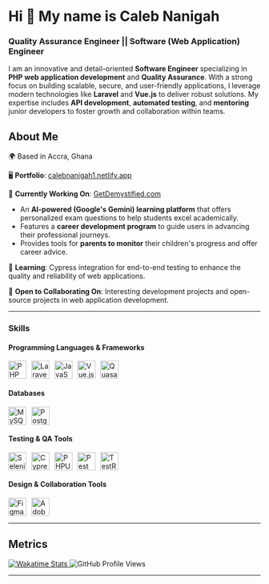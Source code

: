 # Hi 👋 My name is Caleb Nanigah

### Quality Assurance Engineer || Software (Web Application) Engineer

I am an innovative and detail-oriented **Software Engineer** specializing in **PHP web application development** and **Quality Assurance**.
With a strong focus on building scalable, secure, and user-friendly applications,
I leverage modern technologies like **Laravel** and **Vue.js** to deliver robust solutions.
My expertise includes **API development**, **automated testing**, and **mentoring** junior developers to foster growth and collaboration within teams.

## About Me

🌍 Based in Accra, Ghana

🖥️ **Portfolio**: [calebnanigah1.netlify.app](https://calebnanigah1.netlify.app/)

🚀 **Currently Working On**: [GetDemystified.com](https://getdemystified.com/)
* An **AI-powered (Google's Gemini) learning platform** that offers personalized exam questions to help students excel academically.
* Features a **career development program** to guide users in advancing their professional journeys.
* Provides tools for **parents to monitor** their children's progress and offer career advice.

🧠 **Learning**: Cypress integration for end-to-end testing to enhance the quality and reliability of web applications.

🤝 **Open to Collaborating On**: Interesting development projects and open-source projects in web application development.

---
### Skills
#### Programming Languages & Frameworks
<div style="display: flex; flex-wrap: wrap; gap: 10px;"> <a href="https://www.php.net/" target="_blank" rel="noreferrer"> <img src="https://raw.githubusercontent.com/danielcranney/readme-generator/main/public/icons/skills/php-colored.svg" width="36" height="36" alt="PHP" /> </a> <a href="https://laravel.com/" target="_blank" rel="noreferrer"> <img src="https://raw.githubusercontent.com/danielcranney/readme-generator/main/public/icons/skills/laravel-colored.svg" width="36" height="36" alt="Laravel" /> </a> <a href="https://developer.mozilla.org/en-US/docs/Web/JavaScript" target="_blank" rel="noreferrer"> <img src="https://raw.githubusercontent.com/danielcranney/readme-generator/main/public/icons/skills/javascript-colored.svg" width="36" height="36" alt="JavaScript" /> </a> <a href="https://vuejs.org/" target="_blank" rel="noreferrer"> <img src="https://raw.githubusercontent.com/danielcranney/readme-generator/main/public/icons/skills/vuejs-colored.svg" width="36" height="36" alt="Vue.js" /> </a> <a href="https://quasar.dev/" target="_blank" rel="noreferrer"> <img src="https://cdn.quasar.dev/logo-v2/svg/logo.svg" width="36" height="36" alt="Quasar" /> </a> </div>

#### Databases
<div style="display: flex; flex-wrap: wrap; gap: 10px;"> <a href="https://www.mysql.com/" target="_blank" rel="noreferrer"> <img src="https://raw.githubusercontent.com/danielcranney/readme-generator/main/public/icons/skills/mysql-colored.svg" width="36" height="36" alt="MySQL" /> </a> <a href="https://www.postgresql.org/" target="_blank" rel="noreferrer"> <img src="https://raw.githubusercontent.com/danielcranney/readme-generator/main/public/icons/skills/postgresql-colored.svg" width="36" height="36" alt="PostgreSQL" /> </a> </div>

#### Testing & QA Tools
<div style="display: flex; flex-wrap: wrap; gap: 10px;"> 
      <a href="https://www.selenium.dev/" target="_blank" rel="noreferrer"> <img src="https://www.selenium.dev/images/selenium_logo_square_green.png" width="36" height="36" alt="Selenium" /> </a> 
      <a href="https://www.cypress.io/" target="_blank" rel="noreferrer"> <img src="https://www.cypress.io/_astro/cypress-logo.D87396b0.svg" width="36" height="36" alt="Cypress" /> </a> 
      <a href="https://phpunit.de/" target="_blank" rel="noreferrer"> <img src="https://phpunit.de/img/phpunit.svg" width="36" height="36" alt="PHPUnit" /> </a> 
      <a href="https://pestphp.com/" target="_blank" rel="noreferrer"> <img src="https://pestphp.com/www/assets/logo.svg" width="36" height="36" alt="Pest" /> </a> 
      <a href="https://www.gurock.com/testrail/" target="_blank" rel="noreferrer"> <img src="https://www.testrail.com/wp-content/uploads/2022/12/TestRail_Logo_Main_01.svg" width="36" height="36" alt="TestRail" /> </a> </div>

#### Design & Collaboration Tools
<div style="display: flex; flex-wrap: wrap; gap: 10px;"> <a href="https://www.figma.com/" target="_blank" rel="noreferrer"> <img src="https://raw.githubusercontent.com/danielcranney/readme-generator/main/public/icons/skills/figma-colored.svg" width="36" height="36" alt="Figma" /> </a> <a href="https://www.adobe.com/products/xd.html" target="_blank" rel="noreferrer"> <img src="https://raw.githubusercontent.com/danielcranney/readme-generator/main/public/icons/skills/xd-colored.svg" width="36" height="36" alt="Adobe XD" /> </a> <a href="https://www.atlassian.com/software/jira" target="_blank" rel="noreferrer"> <svg height="100%" viewBox="0 0 61 26" fill="none" xmlns="http://www.w3.org/2000/svg">
      <g clip-path="url(#clip0_2967_1690)">
        <path d="M31.2078 5.90745H33.4436V17.1052C33.4436 20.0579 32.1134 22.1192 29.0285 22.1192C27.8681 22.1192 26.9625 21.9242 26.3398 21.7013V19.5565C27.0191 19.835 27.8398 19.9743 28.6606 19.9743C30.5568 19.9743 31.2078 18.8601 31.2078 17.2445V5.90745Z" fill="#101214"></path>
        <path d="M37.5475 5.04395C38.4248 5.04395 39.0475 5.57319 39.0475 6.52027C39.0475 7.43949 38.4248 7.99659 37.5475 7.99659C36.6701 7.99659 36.0475 7.46734 36.0475 6.52027C36.0475 5.60105 36.6701 5.04395 37.5475 5.04395ZM36.4437 9.75147H38.5946V22.0077H36.4437V9.75147Z" fill="#101214"></path>
        <path d="M43.9152 22.0077H41.8209V9.75146H43.9152V11.8963C44.6511 10.4478 45.8964 9.4172 48.3303 9.55648V11.6178C45.585 11.3392 43.9152 12.147 43.9152 14.7654V22.0077Z" fill="#101214"></path>
        <path d="M58.3775 19.8072C57.585 21.4228 56.085 22.2584 54.1605 22.2584C50.8492 22.2584 49.1794 19.5008 49.1794 15.8796C49.1794 12.4256 50.9341 9.50077 54.4152 9.50077C56.2265 9.50077 57.6416 10.3086 58.3775 11.8963V9.75147H60.5284V22.0077H58.3775V19.8072ZM54.7265 20.3086C56.6511 20.3086 58.3492 19.1108 58.3492 16.381V15.4061C58.3492 12.6763 56.7926 11.4785 54.953 11.4785C52.5473 11.4785 51.302 13.0384 51.302 15.8796C51.3303 18.8322 52.519 20.3086 54.7265 20.3086Z" fill="#101214"></path>
        <path d="M19.9721 3.40039H10.1797C10.1797 5.79593 12.1608 7.74579 14.5948 7.74579H16.4061V9.44496C16.4061 11.8405 18.3872 13.7904 20.8212 13.7904V4.23605C20.8212 3.76251 20.4533 3.40039 19.9721 3.40039Z" fill="#1868DB"></path>
        <path d="M15.1323 8.19141H5.33984C5.33984 10.5869 7.32098 12.5368 9.75494 12.5368H11.5663V14.2638C11.5663 16.6594 13.5474 18.6092 15.9814 18.6092V9.02706C15.9814 8.58138 15.6134 8.19141 15.1323 8.19141Z" fill="#1868DB"></path>
        <path d="M10.2925 13.0107H0.5C0.5 15.4063 2.48113 17.3561 4.91509 17.3561H6.72641V19.0553C6.72641 21.4509 8.70755 23.4007 11.1415 23.4007V13.8464C11.1415 13.3729 10.7453 13.0107 10.2925 13.0107Z" fill="#1868DB"></path>
      </g>
    </svg> </a> </div>

---

## Metrics
<p> <a href="https://wakatime.com/@7b10be81-8ebd-4223-abbb-5f0b918e7fd4" target="_blank" rel="noreferrer"> <img src="https://wakatime.com/badge/user/586e8921-a5aa-449f-ab23-076a1a3606e4.svg" alt="Wakatime Stats" /> </a> <a> <img src="https://komarev.com/ghpvc/?username=calebnanigah&color=green" alt="GitHub Profile Views" /> </a> </p>

---

<!-- ### Support Me
If you find my work valuable, consider supporting me:
<a href="https://www.buymeacoffee.com/calebnanigah">
    <img src="https://cdn.buymeacoffee.com/buttons/v2/default-yellow.png" width="200" alt="Buy Me a Coffee" />
</a> -->
